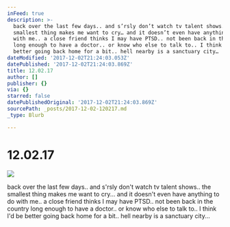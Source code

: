 ```yaml
---
inFeed: true
description: >-
  back over the last few days.. and s’rsly don’t watch tv talent shows.. the
  smallest thing makes me want to cry… and it doesn’t even have anything to do
  with me.. a close friend thinks I may have PTSD.. not been back in the country
  long enough to have a doctor.. or know who else to talk to.. I think I’d be
  better going back home for a bit.. hell nearby is a sanctuary city…
dateModified: '2017-12-02T21:24:03.053Z'
datePublished: '2017-12-02T21:24:03.869Z'
title: 12.02.17
author: []
publisher: {}
via: {}
starred: false
datePublishedOriginal: '2017-12-02T21:24:03.869Z'
sourcePath: _posts/2017-12-02-120217.md
_type: Blurb

---
```

# 12.02.17
![](https://the-grid-user-content.s3-us-west-2.amazonaws.com/1d945225-c337-405a-ac0f-4c69fc267061.jpg)

back over the last few days.. and s'rsly don't watch tv talent shows.. the smallest thing makes me want to cry... and it doesn't even have anything to do with me.. a close friend thinks I may have PTSD.. not been back in the country long enough to have a doctor.. or know who else to talk to.. I think I'd be better going back home for a bit.. hell nearby is a sanctuary city...